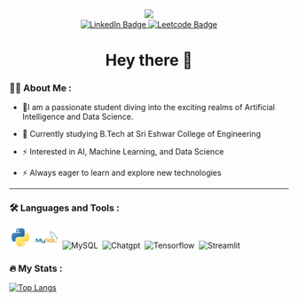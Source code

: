 <div id="header" align="center">
  <img src="https://media.giphy.com/media/v1.Y2lkPTc5MGI3NjExOHlvZDJhNDN3OWllODV0cDA2MmJncDM3ZTlhOW53M3Fjbjl6bTB5eiZlcD12MV9pbnRlcm5hbF9naWZfYnlfaWQmY3Q9cw/M9gbBd9nbDrOTu1Mqx/giphy.gif" width="100"/>
</div>


<div id="badges" align="center">
  <a href="your-linkedin-URL">
    <img src="https://img.shields.io/badge/LinkedIn-blue" alt="LinkedIn Badge"/>
  </a>
  <a href="your-linkedin-URL">
    <img src="https://img.shields.io/badge/Leetcode-yellow" alt="Leetcode Badge"/>
  </a>
</div>

<div id="head" align="center">
  <h1>Hey there 👋
</h1>
</div>

### :woman_technologist: About Me :

- :telescope:I am a passionate student diving into the exciting realms of Artificial Intelligence and Data Science.


- :seedling: Currently studying B.Tech at Sri Eshwar College of Engineering
- :zap: Interested in AI, Machine Learning, and Data Science
- :zap: Always eager to learn and explore new technologies

---

### :hammer_and_wrench: Languages and Tools :
<div>
  <img src="https://github.com/devicons/devicon/blob/master/icons/python/python-original.svg" title="Python" alt="Python" width="40" height="40"/>&nbsp;
  <img src="https://github.com/devicons/devicon/blob/master/icons/mysql/mysql-original-wordmark.svg" title="MySQL"  alt="MySQL" width="40" height="40"/>&nbsp;
  <img src="https://img.shields.io/badge/Tableau-E97627?style=for-the-badge&logo=Tableau&logoColor=white" title="MySQL"  alt="MySQL" width="40" height="40"/>&nbsp;
  <img src="https://img.shields.io/badge/ChatGPT-74aa9c?style=for-the-badge&logo=openai&logoColor=whitee" title="Chatgpt"  alt="Chatgpt" width="40" height="40"/>&nbsp;
  <img src="https://img.shields.io/badge/TensorFlow-FF6F00?style=for-the-badge&logo=tensorflow&logoColor=white" title="Tensorflow"  alt="Tensorflow" width="40" height="40"/>&nbsp;
  <img src="https://img.shields.io/badge/Streamlit-FF4B4B?style=for-the-badge&logo=Streamlit&logoColor=white" title="Streamlit"  alt="Streamlit" width="40" height="40"/>&nbsp;
  


</div>


### :fire: My Stats :
[![Top Langs](https://github-readme-stats.vercel.app/api/top-langs/?username=your-github-username)](https://github.com/anuraghazra/github-readme-stats)

<!--
**Jeevan-prasanth/Jeevan-prasanth** is a ✨ _special_ ✨ repository because its `README.md` (this file) appears on your GitHub profile.

Here are some ideas to get you started:

- 🔭 I’m currently working on ...
- 🌱 I’m currently learning ...
- 👯 I’m looking to collaborate on ...
- 🤔 I’m looking for help with ...
- 💬 Ask me about ...
- 📫 How to reach me: ...
- 😄 Pronouns: ...
- ⚡ Fun fact: ...
-->

